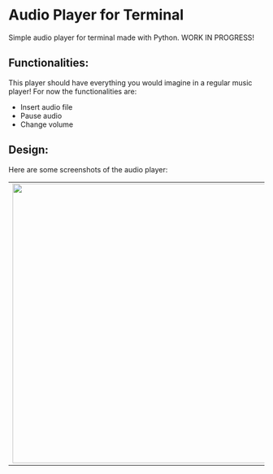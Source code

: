 # Audio Player for Terminal

Simple audio player for terminal made with Python. WORK IN PROGRESS!

## Functionalities:
This player should have everything you would imagine in a regular music player! For now the functionalities are:
* Insert audio file
* Pause audio
* Change volume

## Design:
Here are some screenshots of the audio player:

<table>
    <tr>
        <td><img width="550px" align="left" src="https://user-images.githubusercontent.com/36492293/127400980-130b8d58-1669-4da6-af97-56565489e461.png" /></td>
        <td><img width="550px" align="left" src="https://user-images.githubusercontent.com/36492293/127401081-75f6da7a-b755-49e0-99f2-5f84fa699c2c.png" /></td>
    </tr>
</table>
